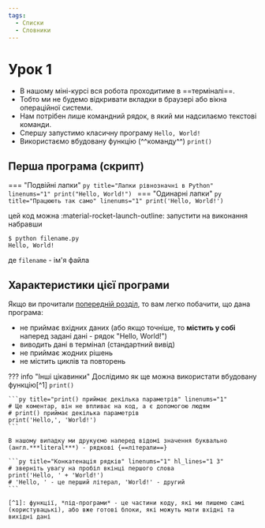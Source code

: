 ```yaml
---
tags:
  - Списки
  - Словники
---
```


# Урок 1
- В нашому міні-курсі вся робота проходитиме в ==терміналі==.
- Тобто ми не будемо відкривати вкладки в браузері або вікна операційної системи.
- Нам потрібен лише командний рядок, в який ми надсилаємо текстові команди.
- Спершу запустимо класичну програму `Hello, World!`
- Використаємо вбудовану функцію (^^команду^^) `print()`
## Перша програма (скрипт)

=== "Подвійні лапки"
    ```py title="Лапки рівнозначні в Python" linenums="1"
    print("Hello, World!")
    ```
=== "Одинарні лапки"
    ```py title="Працюють так само" linenums="1"
    print('Hello, World!')
    ```

цей код можна :material-rocket-launch-outline: запустити на виконання набравши

<!-- termynal -->
```
$ python filename.py
Hello, World!
```

де `filename` - ім'я файла

## Характеристики цієї програми
Якщо ви прочитали [попередній розділ](../../fundamentals/#input-and-output-aka-io), то вам легко побачити, що дана програма:

- не приймає вхідних даних (або якщо точніше, то __містить у собі__  
    наперед задані дані - рядок "Hello, World!")
- виводить дані в термінал (стандартний вивід)
- не приймає жодних рішень
- не містить циклів та повторень

??? info "Інші цікавинки"
    Дослідимо як ще можна використати вбудовану функцію[^1] `print()`

    ```py title="print() приймає декілька параметрів" linenums="1"
    # Це коментар, він не впливає на код, а є допомогою людям
    # print() приймає декілька параметрів
    print('Hello,', 'World!')
    ```

    В нашому випадку ми друкуємо наперед відомі значення буквально (англ.***literal***) - рядкові {==літерали==}

    ```py title="Конкатенація рядків" linenums="1" hl_lines="1 3"
    # зверніть увагу на пробіл вкінці першого слова
    print('Hello, ' + 'World!')
    # 'Hello, ' - це перший літерал, 'World!' - другий
    ```

    [^1]: функції, *під-програми* - це частини коду, які ми пишемо самі (користувацькі), або вже готові блоки, які можуть мати вхідні та вихідні дані